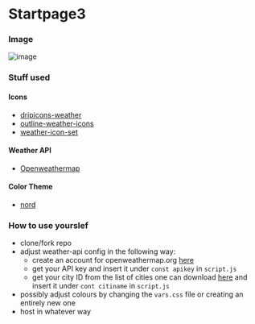 # Startpage3

### Image
![image](https://cdn.discordapp.com/attachments/684107329427472406/879836842910949416/unknown.png)


### Stuff used

#### Icons

* [dripicons-weather](https://github.com/amitjakhu/dripicons-weather)
* [outline-weather-icons](https://iconstore.co/icons/outline-weather-icons/)
* [weather-icon-set](https://iconstore.co/icons/weather-icon-set)
	
#### Weather API

* [Openweathermap](https://openweathermap.org/)
	
#### Color Theme

* [nord](https://www.nordtheme.com/)

### How to use yourslef

* clone/fork repo
* adjust weather-api config in the following way:
  * create an account for openweathermap.org [here](https://home.openweathermap.org/users/sign_up)
  * get your API key and insert it under `const apikey` in `script.js`
  * get your city ID from the list of cities one can download [here](https://bulk.openweathermap.org/sample/city.list.json.gz) and insert it under `cont citiname` in `script.js`
* possibly adjust colours by changing the `vars.css` file or creating an entirely new one
* host in whatever way
